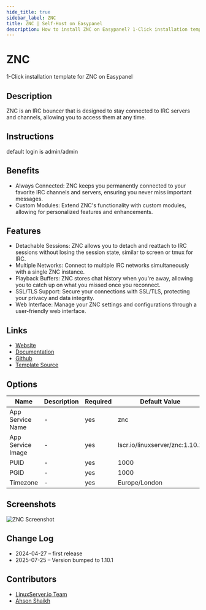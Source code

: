 ```yaml
---
hide_title: true
sidebar_label: ZNC
title: ZNC | Self-Host on Easypanel
description: How to install ZNC on Easypanel? 1-Click installation template for ZNC on Easypanel
---
```


<!-- generated -->

# ZNC

1-Click installation template for ZNC on Easypanel

## Description

ZNC is an IRC bouncer that is designed to stay connected to IRC servers and channels, allowing you to access them at any time.

## Instructions

default login is admin/admin

## Benefits

- Always Connected: ZNC keeps you permanently connected to your favorite IRC channels and servers, ensuring you never miss important messages.
- Custom Modules: Extend ZNC's functionality with custom modules, allowing for personalized features and enhancements.

## Features

- Detachable Sessions: ZNC allows you to detach and reattach to IRC sessions without losing the session state, similar to screen or tmux for IRC.
- Multiple Networks: Connect to multiple IRC networks simultaneously with a single ZNC instance.
- Playback Buffers: ZNC stores chat history when you're away, allowing you to catch up on what you missed once you reconnect.
- SSL/TLS Support: Secure your connections with SSL/TLS, protecting your privacy and data integrity.
- Web Interface: Manage your ZNC settings and configurations through a user-friendly web interface.

## Links

- [Website](https://github.com/linuxserver)
- [Documentation](https://hub.docker.com/r/linuxserver/znc)
- [Github](https://github.com/linuxserver/docker-znc/)
- [Template Source](https://github.com/easypanel-io/templates/tree/main/templates/znc)

## Options

Name | Description | Required | Default Value
-|-|-|-
App Service Name | - | yes | znc
App Service Image | - | yes | lscr.io/linuxserver/znc:1.10.1
PUID | - | yes | 1000
PGID | - | yes | 1000
Timezone | - | yes | Europe/London

## Screenshots

![ZNC Screenshot](./assets/screenshot.png)

## Change Log

- 2024-04-27 – first release
- 2025-07-25 – Version bumped to 1.10.1

## Contributors

- [LinuxServer.io Team](https://linuxserver.io/)
- [Ahson Shaikh](https://github.com/Ahson-Shaikh)
